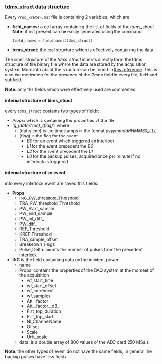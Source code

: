 ### tdms_struct data structure 

Every `Prod_<date>.mat` file is containing 2 variables, which are
* **field_names:** a cell array containing the list of fields of the *tdms_struct* 
**Note:** if not present can be easily generated using the command 

  ``` python
  field_names = fieldnames(tdms_struct)
  ```
* **tdms_struct:**  the real structure which is effectively containing the data

The inner structure of the *tdms_struct* inherits directly form the tdms structure of the binary file where the data are stored by the acquisition system. More info about the structure can be found in [this reference](http://www.ni.com/white-paper/5696/en/). This is also the motivation for the presence of the _Props_ field in every file, field and subfield.

**Note:** only the fields which were effectively used are commented

#### internal structure of tdms_struct
every `tdms_struct` contains two types of fields:
* _Props_: which is containing the properties of the file
* *'g_(date/time)_(flag)'*: where
  * (date/time) is the timestamps in the format _yyyymmddHHMMSS_LLL_
  * (flag) is the flag for the event 
    * _B0_ for an event which triggered an interlock
    * _L1_ for the event precedent the _B0_
    * _L2_ for the event precedent the _L1_
    * _L0_ for the backup pulses, acquired once per minute if no interlock is triggered

#### internal structure of an event
into every interlock event are saved this fields:
* __Props__
  * INC_PW_threshold_Threshold
  * TRA_PW_threshold_Threshold
  * PW_Start_sample
  * PW_End_sample
  * PW_int_diff_
  * PW_diff_
  * REF_Threshold
  * KREF_Threshold
  * TRA_sample_offset
  * Breakdown_Flags
  * Pulse_Delta: counts the number of pulses from the precedent interlock
* __INC__  is the field containing data on the incident power
  * name
  * Props: contains the properties of the DAQ system at the moment of the acquisition
    * wf_start_time
    * wf_start_offset
    * wf_increment
    * wf_samples
    * Att__factor
    * Att__factor__dB_
    * Flat_top_duration
    * Flat_top_start
    * NI_ChannelName
    * Offset
    * Scale
    * Unit_scale
  * data: is a double array of 800 values of the ADC card 250 MSa/s


**Note:** the other types of event do not have the same fields, in general the backup pulses have less fields.
